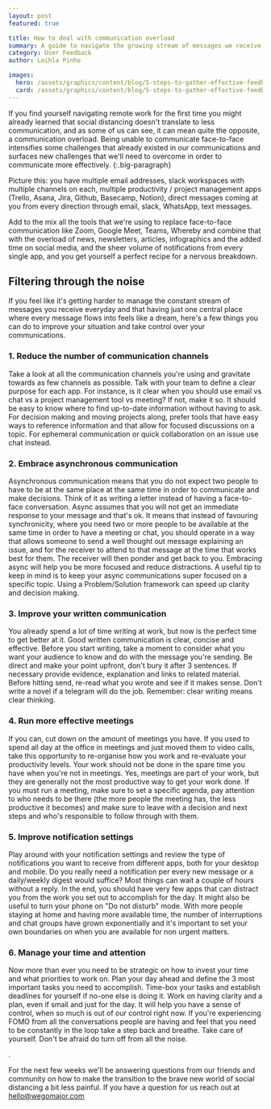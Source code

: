 ```yaml
---
layout: post
featured: true

title: How to deal with communication overload
summary: A guide to navigate the growing stream of messages we receive everyday
category: User Feedback
author: Leihla Pinho

images:
  hero: /assets/graphics/content/blog/5-steps-to-gather-effective-feedback.png
  card: /assets/graphics/content/blog/5-steps-to-gather-effective-feedback.png
---
```


If you find yourself navigating remote work for the first time you might already learned that social distancing doesn't translate to less communication, and as some of us can see, it can mean quite the opposite, a communication overload. Being unable to communicate face-to-face   intensifies some challenges that already existed in our communications and surfaces new challenges that we'll need to overcome in order to communicate more effectively.
{:.big-paragraph}

Picture this: you have multiple email addresses, slack workspaces with multiple channels on each, multiple productivity / project management apps (Trello, Asana, Jira, Github, Basecamp, Notion), direct messages coming at you from every direction through email, slack, WhatsApp, text messages. 

Add to the mix all the tools that we're using to replace face-to-face communication like Zoom, Google Meet, Teams, Whereby and combine that with the overload of news, newsletters, articles, infographics and the added time on social media, and the sheer volume of notifications from every single app, and you get yourself a perfect recipe for a nervous breakdown.

## Filtering through the noise

If you feel like it's getting harder to manage the constant stream of messages you receive everyday and that having just one central place where every message flows into feels like a dream, here's a few things you can do to improve your situation and take control over your communications.

### 1. Reduce the number of communication channels
Take a look at all the communication channels you're using and gravitate towards as few channels as possible. Talk with your team to define a clear purpose for each app. For instance, is it clear when you should use email vs chat vs a project management tool vs meeting? If not, make it so. It should be easy to know where to find up-to-date information without having to ask. For decision making and moving projects along,  prefer tools that have easy ways to reference information and that allow for focused discussions on a topic. For ephemeral communication or quick collaboration on an issue use chat instead. 

### 2. Embrace asynchronous communication
Asynchronous communication means that you do not expect two people to have to be at the same place at the same time in order to communicate and make decisions. Think of it as writing a letter instead of having a face-to-face conversation. Async assumes that you will not get an immediate response to your message and that's ok. It means that instead of favouring synchronicity, where you need two or more people to be available at the same time in order to have a meeting or chat, you should operate in a way that allows someone to send a well thought out message explaining an issue, and for the receiver to attend to that message at the time that works best for them. The receiver will then ponder and get back to you. Embracing async will help you be more focused and reduce distractions. A useful tip to keep in mind is to keep your async communications super focused on a specific topic. Using a Problem/Solution framework can speed up clarity and decision making.

### 3. Improve your written communication
You already spend a lot of time writing at work, but now is the perfect time to get better at it. Good written communication is clear, concise and effective. Before you start writing, take a moment to consider what you want your audience to know and do with the message you're sending. Be direct and make your point upfront, don't bury it after 3 sentences. If necessary provide evidence, explanation and links to related material. Before hitting send, re-read what you wrote and see if it makes sense. Don't write a novel if a telegram will do the job. Remember: clear writing means clear thinking. 

### 4. Run more effective meetings
If you can, cut down on the amount of meetings you have. If you used to spend all day at the office in meetings and just moved them to video calls, take this opportunity to re-organise how you work and re-evaluate your productivity levels. Your work should not be done in the spare time you have when you're not in meetings. Yes, meetings are part of your work, but they are generally not the most productive way to get your work done. If you must run a meeting, make sure to set a specific agenda, pay attention to who needs to be there (the more people the meeting has, the less productive it becomes) and make sure to leave with a decision and next steps and who's responsible to follow through with them.

### 5. Improve notification settings
Play around with your notification settings and review the type of notifications you want to receive from different apps, both for your desktop and mobile. Do you really need a notification per every new message or a daily/weekly digest would suffice? Most things can wait a couple of hours without a reply. In the end, you should have very few apps that can distract you from the work you set out to accomplish for the day. It might also be useful to turn your phone on "Do not disturb" mode. With more people staying at home and having more available time, the number of interruptions and chat groups have grown exponentially and it's important to set your own boundaries on when you are available for non urgent matters. 

### 6. Manage your time and attention
Now more than ever you need to be strategic on how to invest your time and what priorities to work on. Plan your day ahead and define the 3 most important tasks you need to accomplish. Time-box your tasks and establish deadlines for yourself if no-one else is doing it. Work on having clarity and a plan, even if small and just for the day. It will help you have a sense of control, when so much is out of our control right now. If you're experiencing FOMO from all the conversations people are having and feel that you need to be constantly in the loop take a step back and breathe. Take care of yourself. Don't be afraid do turn off from all the noise.  



\.



For the next few weeks we'll be answering questions from our friends and community on how to make the transition to the brave new world of social distancing a bit less painful. If you have a question for us reach out at <hello@wegomajor.com>